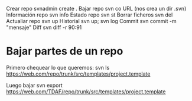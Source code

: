 Crear repo                svnadmin create .
Bajar repo                svn co URL (nos crea un dir .svn)
Información repo          svn info
Estado repo               svn st
Borrar ficheros           svn del
Actualiar repo            svn up
Historial                 svn up; svn log
Commit                    svn commit -m "mensaje"
Diff                      svn diff -r 90:91


# Bajar partes de un repo
Primero chequear lo que queremos:
svn ls https://web.com/repo/trunk/src/templates/project.template

Luego bajar
svn export https://web.com/TDAF/repo/trunk/src/templates/project.template

